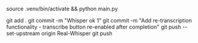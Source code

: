 source .venv/bin/activate && python main.py

git add .
git commit -m "Whisper ok 1"
git commit -m "Add re-transcription functionality - transcribe button re-enabled after completion"
git push --set-upstream origin Real-Whisper
git push

